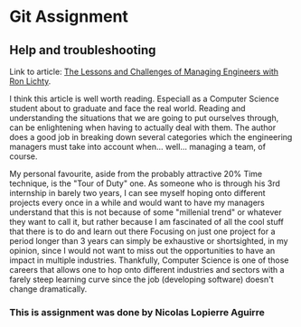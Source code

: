 # Git Assignment
## Help and troubleshooting
Link to article: [The Lessons and Challenges of Managing Engineers with Ron Lichty](https://softwareengineeringdaily.com/2018/12/07/the-lessons-and-challenges-of-managing-engineers-with-ron-lichty/).

I think this article is well worth reading. Especiall as a Computer Science student about to graduate and face the real world. Reading and understanding the situations that we are going to put ourselves through, can be enlightening when having to actually deal with them. The author does a good job in breaking down several categories which the engineering managers must take into account when... well... managing a team, of course.

My personal favourite, aside from the probably attractive 20% Time technique, is the "Tour of Duty" one. As someone who is through his 3rd internship in barely two years, I can see myself hoping onto different projects every once in a while and would want to have my managers understand that this is not because of some "millenial trend" or whatever they want to call it, but rather because I am fascinated of all the cool stuff that there is to do and learn out there Focusing on just one project for a period longer than 3 years can simply be exhaustive or shortsighted, in my opinion, since I would not want to miss out the opportunities to have an impact in multiple industries. Thankfully, Computer Science is one of those careers that allows one to hop onto different industries and sectors with a farely steep learning curve since the job (developing software) doesn't change dramatically.

### This is assignment was done by Nicolas Lopierre Aguirre